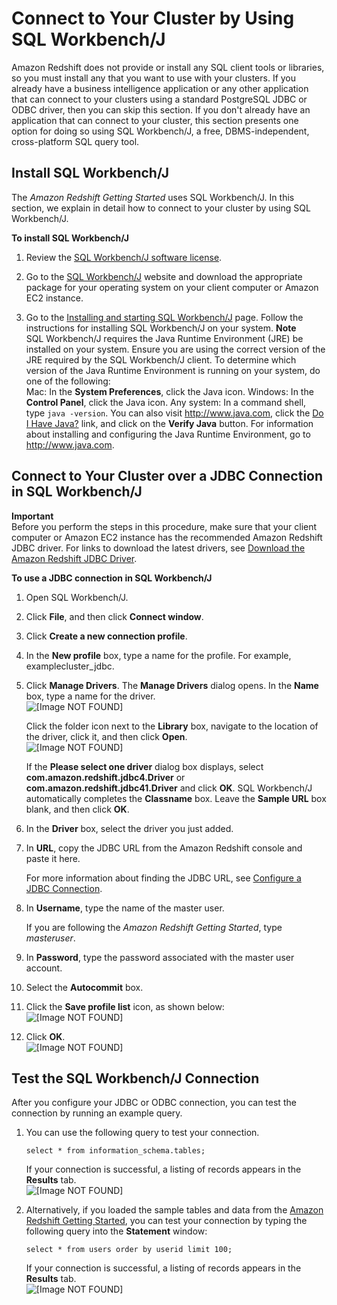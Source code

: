 # Connect to Your Cluster by Using SQL Workbench/J<a name="connecting-using-workbench"></a>

 Amazon Redshift does not provide or install any SQL client tools or libraries, so you must install any that you want to use with your clusters\. If you already have a business intelligence application or any other application that can connect to your clusters using a standard PostgreSQL JDBC or ODBC driver, then you can skip this section\. If you don't already have an application that can connect to your cluster, this section presents one option for doing so using SQL Workbench/J, a free, DBMS\-independent, cross\-platform SQL query tool\. 

## Install SQL Workbench/J<a name="set-up-sqlworkbench"></a>

 The *Amazon Redshift Getting Started* uses SQL Workbench/J\. In this section, we explain in detail how to connect to your cluster by using SQL Workbench/J\. 

**To install SQL Workbench/J**

1. Review the [SQL Workbench/J software license](http://www.sql-workbench.net/manual/license.html#license-restrictions)\.

1. Go to the [SQL Workbench/J](http://www.sql-workbench.net/) website and download the appropriate package for your operating system on your client computer or Amazon EC2 instance\.

1. Go to the [Installing and starting SQL Workbench/J](http://www.sql-workbench.net/manual/install.html) page\. Follow the instructions for installing SQL Workbench/J on your system\.
**Note**  
SQL Workbench/J requires the Java Runtime Environment \(JRE\) be installed on your system\. Ensure you are using the correct version of the JRE required by the SQL Workbench/J client\. To determine which version of the Java Runtime Environment is running on your system, do one of the following:  
Mac: In the **System Preferences**, click the Java icon\.
Windows: In the **Control Panel**, click the Java icon\.
Any system: In a command shell, type `java -version`\. You can also visit [http://www\.java\.com](http://www.java.com), click the [Do I Have Java?](http://www.java.com/en/download/installed.jsp) link, and click on the **Verify Java** button\. 
For information about installing and configuring the Java Runtime Environment, go to [http://www\.java\.com](http://www.java.com)\.

## Connect to Your Cluster over a JDBC Connection in SQL Workbench/J<a name="connect-to-workbench-via-jdbc"></a>

**Important**  
Before you perform the steps in this procedure, make sure that your client computer or Amazon EC2 instance has the recommended Amazon Redshift JDBC driver\. For links to download the latest drivers, see [Download the Amazon Redshift JDBC Driver](configure-jdbc-connection.md#download-jdbc-driver)\.

**To use a JDBC connection in SQL Workbench/J**

1. Open SQL Workbench/J\.

1. Click **File**, and then click **Connect window**\.

1. Click **Create a new connection profile**\.

1. In the **New profile** box, type a name for the profile\. For example, examplecluster\_jdbc\.

1. Click **Manage Drivers**\. The **Manage Drivers** dialog opens\. In the **Name** box, type a name for the driver\.  
![\[Image NOT FOUND\]](http://docs.aws.amazon.com/redshift/latest/mgmt/images/jdbc-manage-drivers.png)

   Click the folder icon next to the **Library** box, navigate to the location of the driver, click it, and then click **Open**\.  
![\[Image NOT FOUND\]](http://docs.aws.amazon.com/redshift/latest/mgmt/images/redshift_jdbc_file.png)

   If the **Please select one driver** dialog box displays, select **com\.amazon\.redshift\.jdbc4\.Driver** or **com\.amazon\.redshift\.jdbc41\.Driver** and click **OK**\. SQL Workbench/J automatically completes the **Classname** box\. Leave the **Sample URL** box blank, and then click **OK**\. 

1. In the **Driver** box, select the driver you just added\.

1. In **URL**, copy the JDBC URL from the Amazon Redshift console and paste it here\.

   For more information about finding the JDBC URL, see [Configure a JDBC Connection](configure-jdbc-connection.md)\.

1. In **Username**, type the name of the master user\.

   If you are following the *Amazon Redshift Getting Started*, type *masteruser*\.

1. In **Password**, type the password associated with the master user account\.

1. Select the **Autocommit** box\. 

1. Click the **Save profile list** icon, as shown below:  
![\[Image NOT FOUND\]](http://docs.aws.amazon.com/redshift/latest/mgmt/images/sql_workbench_save.png)

1. Click **OK**\.  
![\[Image NOT FOUND\]](http://docs.aws.amazon.com/redshift/latest/mgmt/images/redshift_driver_sql_workbench.png)

## Test the SQL Workbench/J Connection<a name="test-workbench-connection"></a>

 After you configure your JDBC or ODBC connection, you can test the connection by running an example query\. 

1. You can use the following query to test your connection\.

   ```
   select * from information_schema.tables;
   ```

   If your connection is successful, a listing of records appears in the **Results** tab\.  
![\[Image NOT FOUND\]](http://docs.aws.amazon.com/redshift/latest/mgmt/images/connect-cluster-query-result-50.png)

1. Alternatively, if you loaded the sample tables and data from the [Amazon Redshift Getting Started](http://docs.aws.amazon.com/redshift/latest/gsg/), you can test your connection by typing the following query into the **Statement** window:

   ```
   select * from users order by userid limit 100;
   ```

   If your connection is successful, a listing of records appears in the **Results** tab\.  
![\[Image NOT FOUND\]](http://docs.aws.amazon.com/redshift/latest/mgmt/images/connect-cluster-query-result-55.png)